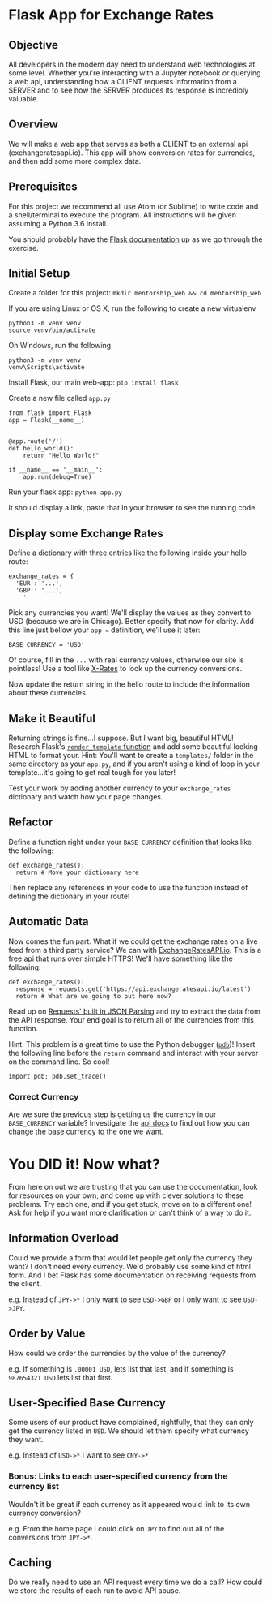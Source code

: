 <!--
.. title: Flask App for Exchange Rates
.. slug: flask-app-for-exchange-rates
.. date: 2019-03-21 18:00:00 UTC-05:00
.. tags: flask
.. category: web-dev
.. link: 
.. description: Make a flask web app that uses an external REST api to fetch and display currency exchange rates
.. type: text
-->

# Flask App for Exchange Rates

## Objective

All developers in the modern day need to understand web technologies at some level. Whether you're interacting with a Jupyter notebook or querying a web api, understanding how a CLIENT requests information from a SERVER and to see how the SERVER produces its response is incredibly valuable.

## Overview

We will make a web app that serves as both a CLIENT to an external api (exchangeratesapi.io). This app will show conversion rates for currencies, and then add some more complex data.
 
## Prerequisites

For this project we recommend all use Atom (or Sublime) to write code and a shell/terminal to execute the program. All instructions will be given assuming a Python 3.6 install.

You should probably have the [Flask documentation](http://flask.pocoo.org/docs/1.0/quickstart/) up as we go through the exercise.


## Initial Setup

Create a folder for this project: `mkdir mentorship_web && cd mentorship_web`

If you are using Linux or OS X, run the following to create a new virtualenv

```
python3 -m venv venv
source venv/bin/activate
```

On Windows, run the following

```
python3 -m venv venv
venv\Scripts\activate
```

Install Flask, our main web-app: `pip install flask`

Create a new file called `app.py`

```
from flask import Flask
app = Flask(__name__)


@app.route('/')
def hello_world():
    return "Hello World!"

if __name__ == '__main__':
    app.run(debug=True)
```

Run your flask app: `python app.py`

It should display a link, paste that in your browser to see the running code.


## Display some Exchange Rates

Define a dictionary with three entries like the following inside your hello route:

```
exchange_rates = {
  'EUR': '...',
  'GBP': '...',
    ' 
```

Pick any currencies you want! We'll display the values as they convert to USD (because we are in Chicago). Better specify that now for clarity. Add this line just bellow your `app =` definition, we'll use it later:

```
BASE_CURRENCY = 'USD'
```

Of course, fill in the `...` with real currency values, otherwise our site is pointless! Use a tool like [X-Rates](https://www.x-rates.com/table/?from=USD&amount=1) to look up the currency conversions.

Now update the return string in the hello route to include the information about these currencies.


## Make it Beautiful
Returning strings is fine...I suppose. But I want big, beautiful HTML! Research Flask's [`render_template` function](http://flask.pocoo.org/docs/1.0/quickstart/#rendering-templates) and add some beautiful looking HTML to format your. Hint: You'll want to create a `templates/` folder in the same directory as your `app.py`, and if you aren't using a kind of loop in your template...it's going to get real tough for you later! 

Test your work by adding another currency to your `exchange_rates` dictionary and watch how your page changes.

## Refactor
Define a function right under your `BASE_CURRENCY` definition that looks like the following:

```
def exchange_rates():
  return # Move your dictionary here
```

Then replace any references in your code to use the function instead of defining the dictionary in your route!

## Automatic Data
Now comes the fun part. What if we could get the exchange rates on a live feed from a third party service? We can with [ExchangeRatesAPI.io](http://exchangeratesapi.io). This is a free api that runs over simple HTTPS! We'll have something like the following: 

```
def exchange_rates():
  response = requests.get('https://api.exchangeratesapi.io/latest')
  return # What are we going to put here now? 
```

Read up on [Requests' built in JSON Parsing](http://docs.python-requests.org/en/master/user/quickstart/#json-response-content) and try to extract the data from the API response. Your end goal is to return all of the 
currencies from this function. 

Hint: This problem is a great time to use the Python debugger ([`pdb`](https://docs.python.org/3/library/pdb.html))! Insert the following line before the `return` command and interact with your server on the command line. So cool! 

```
import pdb; pdb.set_trace()
```

### Correct Currency
Are we sure the previous step is getting us the currency in our `BASE_CURRENCY` variable? Investigate the [api docs](http://exchangeratesapi.io) to find out how you can change the base currency to the one we want.


# You DID it! Now what?
From here on out we are trusting that you can use the documentation, look for resources on your own, and come up with clever solutions to these problems. Try each one, and if you get stuck, move on to a different one! Ask for help if you want more clarification or can't think of a way to do it. 


## Information Overload
Could we provide a form that would let people get only the currency they want? I don't need every currency. We'd probably use some kind of html form. And I bet Flask has some documentation on receiving requests from the client.

e.g. Instead of `JPY->*` I only want to see `USD->GBP` or I only want to see `USD->JPY`.


## Order by Value
How could we order the currencies by the value of the currency?

e.g. If something is `.00001 USD`, lets list that last, and if something is `987654321 USD` lets list that first.


## User-Specified Base Currency
Some users of our product have complained, rightfully, that they can only get the currency listed in `USD`. We should let them specify what currency they want.

e.g. Instead of `USD->*` I want to see `CNY->*`

### Bonus: Links to each user-specified currency from the currency list
Wouldn't it be great if each currency as it appeared would link to its own currency conversion?

e.g. From the home page I could click on `JPY` to find out all of the conversions from `JPY->*`. 


## Caching
Do we really need to use an API request every time we do a call? How could we store the results of each run to avoid API abuse.
